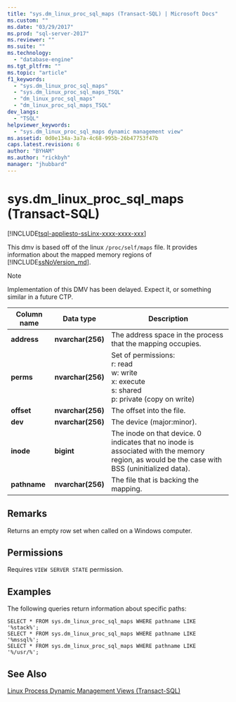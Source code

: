 ```yaml
---
title: "sys.dm_linux_proc_sql_maps (Transact-SQL) | Microsoft Docs"
ms.custom: ""
ms.date: "03/29/2017"
ms.prod: "sql-server-2017"
ms.reviewer: ""
ms.suite: ""
ms.technology: 
  - "database-engine"
ms.tgt_pltfrm: ""
ms.topic: "article"
f1_keywords: 
  - "sys.dm_linux_proc_sql_maps"
  - "sys.dm_linux_proc_sql_maps_TSQL"
  - "dm_linux_proc_sql_maps"
  - "dm_linux_proc_sql_maps_TSQL"
dev_langs: 
  - "TSQL"
helpviewer_keywords: 
  - "sys.dm_linux_proc_sql_maps dynamic management view"
ms.assetid: 0d0e134a-3a7a-4c68-995b-26b47753f47b
caps.latest.revision: 6
author: "BYHAM"
ms.author: "rickbyh"
manager: "jhubbard"
---
```

# sys.dm_linux_proc_sql_maps (Transact-SQL)
[!INCLUDE[tsql-appliesto-ssLinx-xxxx-xxxx-xxx](../../includes/tsql-appliesto-sslinx-xxxx-xxxx-xxx.md)]

This dmv is based off of the linux `/proc/self/maps` file. It provides information about the mapped memory regions of [!INCLUDE[ssNoVersion_md](../../includes/ssnoversion-md.md)].

> [!NOTE]  
> Implementation of this DMV has been delayed. Expect it, or something similar in a future CTP.

|Column name |Data type |Description |  
|------------- |------------- |---------------- |  
|**address** |**nvarchar(256)** |The address space in the process that the mapping occupies. |
|**perms** |**nvarchar(256)** |Set of permissions: <br>r: read <br>w: write <br>x: execute <br>s: shared <br>p: private (copy on write) |
|**offset** |**nvarchar(256)** |The offset into the file. |
|**dev** |**nvarchar(256)** |The device (major:minor). |
|**inode** |**bigint** |The inode on that device. 0 indicates that no inode is associated with the memory region, as would be the case with BSS (uninitialized data). |
|**pathname** |**nvarchar(256)** |The file that is backing the mapping. |

## Remarks

Returns an empty row set when called on a Windows computer.

## Permissions 

Requires `VIEW SERVER STATE` permission.

## Examples  

The following queries return information about specific paths:       
```
SELECT * FROM sys.dm_linux_proc_sql_maps WHERE pathname LIKE '%stack%';
SELECT * FROM sys.dm_linux_proc_sql_maps WHERE pathname LIKE '%mssql%';
SELECT * FROM sys.dm_linux_proc_sql_maps WHERE pathname LIKE '%/usr/%';
```

## See Also  

[Linux Process Dynamic Management Views (Transact-SQL)](../../relational-databases/system-dynamic-management-views/linux-process-dynamic-management-views-transact-sql.md)   

